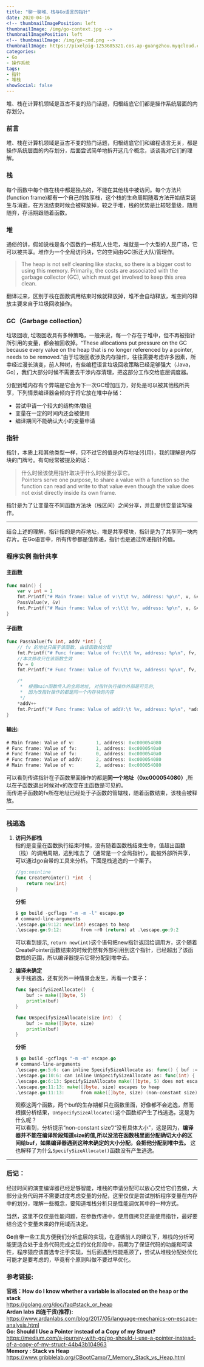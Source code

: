 ```yaml
---
title: "聊一聊堆、栈与Go语言的指针"
date: 2020-04-16
<!-- thumbnailImagePosition: left
thumbnailImage: /img/go-context.jpg -->
thumbnailImagePosition: left
<!-- thumbnailImage: /img/go-cmd.png -->
thumbnailImage: https://pixelpig-1253685321.cos.ap-guangzhou.myqcloud.com/go-cmd.png
categories:
- Go
- 操作系统
tags:
- 指针
- 堆栈
showSocial: false
---
```

堆、栈在计算机领域是亘古不变的热门话题，归根结底它们都是操作系统层面的内存划分。
<!--more-->

### 前言
堆、栈在计算机领域是亘古不变的热门话题，归根结底它们和编程语言无关，都是操作系统层面的内存划分，后面尝试简单地拆开这几个概念，谈谈我对它们的理解。

### 栈
每个函数中每个值在栈中都是独占的，不能在其他栈中被访问。每个方法片(function frame)都有一个自己的独享栈，这个栈的生命周期随着方法开始结束诞生与消逝，在方法结束时候会被释放掉，较之于堆，栈的优势是比较轻量级，随用随弃，存活期跟随着函数。

### 堆
通俗的讲，假如说栈是各个函数的一栋私人住宅，堆就是一个大型的人民广场，它可以被共享。堆作为一个全局访问块，它的空间由GC(拆迁大队)管理作。
> The heap is not self cleaning like stacks, so there is a bigger cost to using this memory. Primarily, the costs are associated with the garbage collector (GC), which must get involved to keep this area clean.

翻译过来，区别于栈在函数调用结束时候就释放掉，堆不会自动释放，堆空间的释放主要来自于垃圾回收操作。  
### GC（Garbage collection）
垃圾回收, 垃圾回收具有多种策略，一般来说，每一个存在于堆中，但不再被指针所引用的变量，都会被回收掉。“These allocations put pressure on the GC because every value on the heap that is no longer referenced by a pointer, needs to be removed.”由于垃圾回收涉及内存操作，往往需要考虑许多因素，所幸经过漫长演变，前人种树，有些编程语言垃圾回收策略已经足够强大（Java，Go），我们大部分时候不需要去干涉内存清理，把这部分工作交给底层调度器。  

分配到堆内存有个弊端是它会为下一次GC增加压力，好处是可以被其他栈所共享，下列情景编译器会倾向于将它放在堆中存储：
- 尝试申请一个较大的结构体/数组
- 变量在一定的时间内还会被使用
- 编译期间不能确认大小的变量申请

### 指针
指针，本质上和其他类型一样，只不过它的值是内存地址(引用)，我的理解是内存块的门牌号。有句经常被提及的话：
> 什么时候该使用指针取决于什么时候要分享它。  
Pointers serve one purpose, to share a value with a function so the function can read and write to that value even though the value does not exist directly inside its own frame.

指针是为了让变量在不同函数方法块（栈区间）之间分享，并且提供变量读写操作。


----
结合上述的理解，指针指的是内存地址，堆是共享模块，指针是为了共享同一块内存片。在Go语言中，所有传参都是值传递，指针也是通过传递指针的值。

### 程序实例 指针共享
#### 主函数

```go
func main() {
	var v int = 1
	fmt.Printf("# Main frame: Value of v:\t\t %v, address: %p\n", v, &v)
	PassValue(v, &v)
	fmt.Printf("# Main frame: Value of v:\t\t %v, address: %p\n", v, &v)
}
```
#### 子函数

```go
func PassValue(fv int, addV *int) {
	// fv 的地址只属于该函数, 由该函数栈分配
	fmt.Printf("# Func frame: Value of fv:\t\t %v, address: %p\n", fv, &fv)
	//本次修改只在该函数生效
	fv = 0
	fmt.Printf("# Func frame: Value of fv:\t\t %v, address: %p\n", fv, &fv)

	/*
	 *	根据main函数传入的全局地址, 对指针执行操作外部是可见的,
	 *  因为改指针操作的都是同一个内存块的内容
	 */
	*addV++
	fmt.Printf("# Func frame: Value of addV:\t %v, address: %p\n", *addV, addV)
}
```

#### 输出:

```go
# Main frame: Value of v:		 1, address: 0xc000054080
# Func frame: Value of fv:		 1, address: 0xc0000540a0
# Func frame: Value of fv:		 0, address: 0xc0000540a0
# Func frame: Value of addV:	 2, address: 0xc000054080
# Main frame: Value of v:		 2, address: 0xc000054080
```
可以看到传递指针在子函数里面操作的都是**同一个地址（0xc000054080）**,所以在子函数退出时候对v的改变在主函数是可见的。  
而传进子函数的fv所在地址已经处于子函数的管辖栈，随着函数结束，该栈会被释放。

---------

### 栈逃逸 
1. **访问外部栈**  
指的是变量在函数执行结束时候，没有随着函数栈结束生命，值超出函数（栈）的调用周期，逃到堆去了（通常是一个全局指针），能被外部所共享，可以通过go自带的工具来分析。下面是栈逃逸的一个栗子。

    ```go
    //go:noinline
    func CreatePointer() *int  {
    	return new(int)
    }
    ```
    **分析**
    ```go
    $ go build -gcflags "-m -m -l" escape.go
    # command-line-arguments
    .\escape.go:9:12: new(int) escapes to heap
    .\escape.go:9:12:       from ~r0 (return) at .\escape.go:9:2
    ```
    可以看到提示, ```return new(int)```这个语句把new指针返回给调用方，这个随着CreatePointer函数结束的时候仍然有外部引用到这个指针，已经超出了该函数栈的范围，所以编译器提示它将分配到堆中去。

2. **编译未确定**  
关于栈逃逸，还有另外一种情景会发生，再看一个栗子：

    ```go
    func SpecifySizeAllocate()  {
    	buf := make([]byte, 5)
    	println(buf)
    }
    
    func UnSpecifySizeAllocate(size int)  {
    	buf := make([]byte, size)
    	println(buf)
    }
    ```
    **分析**
    
    ```go
    $ go build -gcflags "-m -m" escape.go
    # command-line-arguments
    .\escape.go:5:6: can inline SpecifySizeAllocate as: func() { buf := make([]byte, 5); println(buf) }
    .\escape.go:10:6: can inline UnSpecifySizeAllocate as: func(int) { buf := make([]byte, size); println(buf) }
    .\escape.go:6:13: SpecifySizeAllocate make([]byte, 5) does not escape
    .\escape.go:11:13: make([]byte, size) escapes to heap
    .\escape.go:11:13:      from make([]byte, size) (non-constant size) at .\escape.go:11:13
    
    ```
    观察这两个函数，两个buf的生存期都只在函数里面，好像都不会逃逸，然而根据分析结果，```UnSpecifySizeAllocate()```这个函数却产生了栈逃逸，这是为什么呢？  
    可以看到，分析提示“non-constant size”/“没有具体大小”，这是因为，**编译器并不能在编译阶段知道size的值,所以没法在函数栈里面分配确切大小的区间给buf，如果编译器遇到这种未确定的大小分配，会把他分配到堆中去。** 这也解释了为什么```SpecifySizeAllocate()```函数没有产生逃逸。

----
### 后记：
经过时间的演变编译器已经足够智能，堆栈的申请分配可以放心交给它们去做，大部分业务代码并不需要过度考虑变量的分配，这里仅仅是尝试刨析程序变量在内存中的划分，理解一些概念，要知道堆栈分析只是性能调优其中的一种方式。  

当然，这里不仅仅是性能问题，在参数传递中，使用值拷贝还是使用指针，最好要结合这个变量未来的作用域而决定。

**Go**自带一些工具方便我们分析底层的实现，在遵循前人的建议下，堆栈的分析可能更适合处于业务代码完成之后的优化阶段中，前期为了保证代码的功能和可读性，程序猿应该首选专注于实现，当后面遇到性能瓶颈了，尝试从堆栈分配处优化可能才是要考虑的，毕竟有个原则叫做不要过早优化。


### 参考链接:
**官档：How do I know whether a variable is allocated on the heap or the stack**  
https://golang.org/doc/faq#stack_or_heap  
**Ardan labs 四连干货(推荐):**   
https://www.ardanlabs.com/blog/2017/05/language-mechanics-on-escape-analysis.html  
**Go: Should I Use a Pointer instead of a Copy of my Struct?**  
https://medium.com/a-journey-with-go/go-should-i-use-a-pointer-instead-of-a-copy-of-my-struct-44b43b104963  
**Memory : Stack vs Heap**  
https://www.gribblelab.org/CBootCamp/7_Memory_Stack_vs_Heap.html